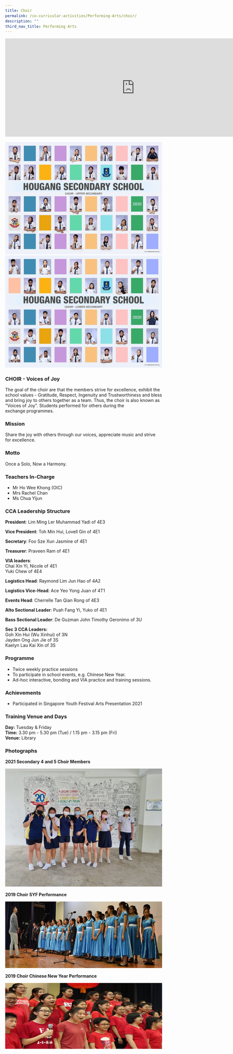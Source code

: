 ```yaml
---
title: Choir
permalink: /co-curricular-activities/Performing-Arts/choir/
description: ""
third_nav_title: Performing Arts
---
```

<center><iframe width="830" height="315" src="https://www.youtube.com/embed/v_Mne8hhMTk" title="2022 Choir Open House" frameborder="0" allow="accelerometer; autoplay; clipboard-write; encrypted-media; gyroscope; picture-in-picture" allowfullscreen></iframe></center>

![](/images/choir-upper%20i.jpeg)
![](/images/choir-lower%20i.jpeg)

### CHOIR - Voices of Joy

The goal of the choir are that the members strive for excellence, exhibit the school values - Gratitude, Respect, Ingenuity and Trustworthiness and bless and bring joy to others together as a team. Thus, the choir is also known as "Voices of Joy". Students performed for others during the exchange programmes.

### Mission

Share the joy with others through our voices, appreciate music and strive for excellence.

### Motto

Once a Solo, Now a Harmony.

### Teachers In-Charge

* Mr Ho Wee Khong (OIC)
* Mrs Rachel Chan
* Ms Chua Yijun

### CCA Leadership Structure

**President**: Lim Ming Ler Muhammad Yadi of 4E3

**Vice President**: Toh Min Hui, Lovell Gin of 4E1

**Secretary**: Foo Sze Xun Jasmine of 4E1

**Treasurer**: Praveen Ram of 4E1

**VIA leaders**:    
Chai Xin Yi, Nicole of 4E1   
Yuki Chew of 4E4

**Logistics Head**: Raymond Lim Jun Hao of 4A2

**Logistics Vice-Head**: Ace Yeo Yong Juan of 4T1

**Events Head**: Cherrelle Tan Qian Rong of 4E3

**Alto Sectional Leader**: Puah Fang Yi, Yuko of 4E1

**Bass Sectional Leader**: De Guzman John Timothy Geronimo of 3U

**Sec 3 CCA Leaders:**   
Goh Xin Hui (Wu Xinhui) of 3N   
Jayden Ong Jun Jie of 3S   
Kaelyn Lau Kai Xin of 3S

  

### Programme
*   Twice weekly practice sessions
*   To participate in school events, e.g. Chinese New Year.
*   Ad-hoc interactive, bonding and VIA practice and training sessions.

### Achievements
*   Participated in Singapore Youth Festival Arts Presentation 2021  
    

### Training Venue and Days

**Day:** Tuesday & Friday   
**Time:** 3.30 pm - 5.30 pm (Tue) / 1.15 pm - 3.15 pm (Fri)   
**Venue:** Library

### Photographs

**2021 Secondary 4 and 5 Choir Members**

![](/images/Choir%20Photo1.jpeg)

**2019 Choir SYF Performance**

![](/images/HS%20Speech%20Day%202019.jpeg)

**2019 Choir Chinese New Year Performance**

![](/images/Chinese%20New%20Year%20Concert%202019.jpeg)